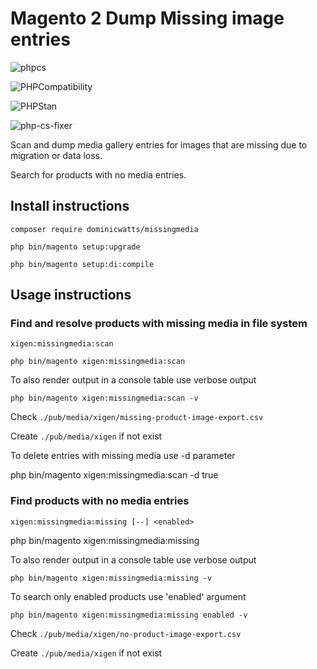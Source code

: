 # Magento 2 Dump Missing image entries

![phpcs](https://github.com/DominicWatts/MissingMedia/workflows/phpcs/badge.svg)

![PHPCompatibility](https://github.com/DominicWatts/MissingMedia/workflows/PHPCompatibility/badge.svg)

![PHPStan](https://github.com/DominicWatts/MissingMedia/workflows/PHPStan/badge.svg)

![php-cs-fixer](https://github.com/DominicWatts/MissingMedia/workflows/php-cs-fixer/badge.svg)


Scan and dump media gallery entries for images that are missing due to migration or data loss.

Search for products with no media entries.

## Install instructions

    composer require dominicwatts/missingmedia

    php bin/magento setup:upgrade

    php bin/magento setup:di:compile

## Usage instructions

### Find and resolve products with missing media in file system

    xigen:missingmedia:scan

    php bin/magento xigen:missingmedia:scan

To also render output in a console table use verbose output

    php bin/magento xigen:missingmedia:scan -v 

Check `./pub/media/xigen/missing-product-image-export.csv`

Create `./pub/media/xigen` if not exist

To delete entries with missing media use -d parameter

php bin/magento xigen:missingmedia:scan -d true

###  Find products with no media entries

    xigen:missingmedia:missing [--] <enabled>

php bin/magento xigen:missingmedia:missing

To also render output in a console table use verbose output

    php bin/magento xigen:missingmedia:missing -v 
    
To search only enabled products use 'enabled' argument

    php bin/magento xigen:missingmedia:missing enabled -v

Check `./pub/media/xigen/no-product-image-export.csv`

Create `./pub/media/xigen` if not exist

